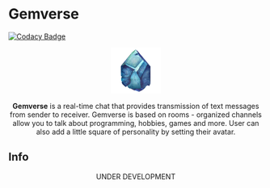 # Gemverse

[![Codacy Badge](https://api.codacy.com/project/badge/Grade/06bef5005c7342ec9d017954ad0d42a6)](https://app.codacy.com/gh/Karol-Witkowski/Gemverse?utm_source=github.com&utm_medium=referral&utm_content=Karol-Witkowski/Gemverse&utm_campaign=Badge_Grade)

<p align="center"><code><img height="90" title="Gemverse logo" src="client\src\assets\img\logo.png" alt="Gemverse logo"></code></p>

<p align="center"><b>Gemverse</b> is a real-time chat that provides transmission of text messages from sender to receiver. Gemverse is based on rooms - organized channels allow you to talk about programming, hobbies, games and more. User can also add a little square of personality by setting their avatar. </p>

## Info

<p align="center">UNDER DEVELOPMENT</p>
